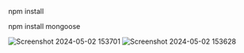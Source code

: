 npm install 

npm install mongoose

![Screenshot 2024-05-02 153701](https://github.com/SandaruAmarasinghe/online-learning-appllication_backend/assets/95519487/4818fcad-84e9-4acf-ac7b-b099135abfdd)
![Screenshot 2024-05-02 153628](https://github.com/SandaruAmarasinghe/online-learning-appllication_backend/assets/95519487/0e5097f9-e203-4dd6-9ab3-ff4d9f3b1185)
